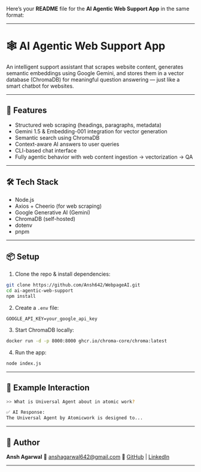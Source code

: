 Here’s your **README** file for the **AI Agentic Web Support App** in the same format:

---

# 🕸️ AI Agentic Web Support App

An intelligent support assistant that scrapes website content, generates semantic embeddings using Google Gemini, and stores them in a vector database (ChromaDB) for meaningful question answering — just like a smart chatbot for websites.

---

## 🚀 Features

* Structured web scraping (headings, paragraphs, metadata)
* Gemini 1.5 & Embedding-001 integration for vector generation
* Semantic search using ChromaDB
* Context-aware AI answers to user queries
* CLI-based chat interface
* Fully agentic behavior with web content ingestion → vectorization → QA

---

## 🛠 Tech Stack

* Node.js
* Axios + Cheerio (for web scraping)
* Google Generative AI (Gemini)
* ChromaDB (self-hosted)
* dotenv
* pnpm

---

## 📦 Setup

1. Clone the repo & install dependencies:

```bash
git clone https://github.com/Ansh642/WebpageAI.git
cd ai-agentic-web-support
npm install
```

2. Create a `.env` file:

```env
GOOGLE_API_KEY=your_google_api_key
```

3. Start ChromaDB locally:

```bash
docker run -d -p 8000:8000 ghcr.io/chroma-core/chroma:latest
```

4. Run the app:

```bash
node index.js
```

---

## 💬 Example Interaction

```bash
>> What is Universal Agent about in atomic work?

✅ AI Response:
The Universal Agent by Atomicwork is designed to...
```

---

## 👤 Author

**Ansh Agarwal**
📧 [anshagarwal642@gmail.com](mailto:anshagarwal642@gmail.com)
🔗 [GitHub](https://github.com/Ansh642) | [LinkedIn](https://www.linkedin.com/in/ansh-agarwal-b830b3218)

---
